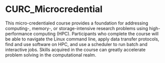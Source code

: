 # CURC_Microcredential
This micro-credentialed course provides a foundation for addressing computing-, memory-, or storage-intensive research problems using high-performance computing (HPC). Participants who complete the course will be able to navigate the Linux command line, apply data transfer protocols, find and use software on HPC, and use a scheduler to run batch and interactive jobs. Skills acquired in the course can greatly accelerate problem solving in the computational realm. 
